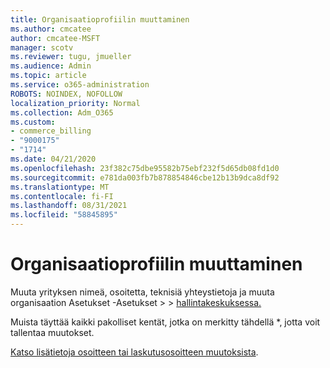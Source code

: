 ```yaml
---
title: Organisaatioprofiilin muuttaminen
ms.author: cmcatee
author: cmcatee-MSFT
manager: scotv
ms.reviewer: tugu, jmueller
ms.audience: Admin
ms.topic: article
ms.service: o365-administration
ROBOTS: NOINDEX, NOFOLLOW
localization_priority: Normal
ms.collection: Adm_O365
ms.custom:
- commerce_billing
- "9000175"
- "1714"
ms.date: 04/21/2020
ms.openlocfilehash: 23f382c75dbe95582b75ebf232f5d65db08fd1d0
ms.sourcegitcommit: e781da003fb7b878854846cbe12b13b9dca8df92
ms.translationtype: MT
ms.contentlocale: fi-FI
ms.lasthandoff: 08/31/2021
ms.locfileid: "58845895"
---
```

# <a name="change-organization-profile"></a>Organisaatioprofiilin muuttaminen

Muuta yrityksen nimeä, osoitetta, teknisiä yhteystietoja ja muuta organisaation Asetukset -Asetukset  >    >  [hallintakeskuksessa.](https://admin.microsoft.com/AdminPortal/Home#/Settings/OrganizationProfile/:/Settings/L1/OrganizationInformation)

Muista täyttää kaikki pakolliset kentät, jotka on merkitty tähdellä *, jotta voit tallentaa muutokset.

[Katso lisätietoja osoitteen tai laskutusosoitteen muutoksista](https://docs.microsoft.com/microsoft-365/admin/manage/change-address-contact-and-more).
